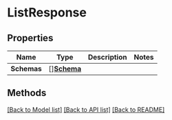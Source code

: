 # ListResponse

## Properties

Name | Type | Description | Notes
------------ | ------------- | ------------- | -------------
**Schemas** | [][**Schema**](Schema.md) |  | 

## Methods


[[Back to Model list]](../README.md#documentation-for-models) [[Back to API list]](../README.md#documentation-for-api-endpoints) [[Back to README]](../README.md)


